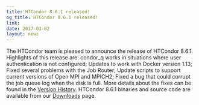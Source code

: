 ```yaml
---
title: HTCondor 8.6.1 released!
og_title: HTCondor 8.6.1 released!
link: 
date: 2017-03-02
layout: news
---
```


The HTCondor team is pleased to announce the release of HTCondor 8.6.1.  Highlights of this release are: condor_q works in situations where user authentication is not configured; Updates to work with Docker version 1.13; Fixed several problems with the Job Router; Update scripts to support current versions of Open MPI and MPICH2; Fixed a bug that could corrupt the job queue log when the disk is full.  More details about the fixes can be found in the <a href="manual/v8.6.1/10_3Stable_Release.html">Version History</a>.  HTCondor 8.6.1 binaries and source code are available from our <a href="downloads/">Downloads</a> page. 

